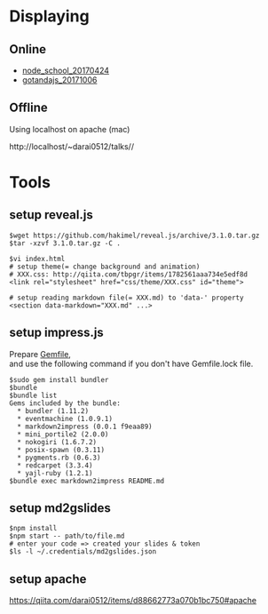 # Displaying
## Online

- [node_school_20170424](https://darai0512.github.io/talks/node_school_20170424/)
- [gotandajs_20171006](https://darai0512.github.io/talks/gotandajs_20171006/)

## Offline

Using localhost on apache (mac)

http://localhost/~darai0512/talks/<dirname>/

# Tools
## setup reveal.js

```
$wget https://github.com/hakimel/reveal.js/archive/3.1.0.tar.gz
$tar -xzvf 3.1.0.tar.gz -C . 

$vi index.html
# setup theme(= change background and animation)
# XXX.css: http://qiita.com/tbpgr/items/1782561aaa734e5edf8d
<link rel="stylesheet" href="css/theme/XXX.css" id="theme">
  
# setup reading markdown file(= XXX.md) to 'data-' property
<section data-markdown="XXX.md" ...>
```

## setup impress.js

Prepare [Gemfile](https://github.com/tsucchi/ruby-markdown2impress),  
and use the following command if you don't have Gemfile.lock file.

```
$sudo gem install bundler
$bundle
$bundle list
Gems included by the bundle:
  * bundler (1.11.2)
  * eventmachine (1.0.9.1)
  * markdown2impress (0.0.1 f9eaa89)
  * mini_portile2 (2.0.0)
  * nokogiri (1.6.7.2)
  * posix-spawn (0.3.11)
  * pygments.rb (0.6.3)
  * redcarpet (3.3.4)
  * yajl-ruby (1.2.1)
$bundle exec markdown2impress README.md
```

## setup md2gslides

```
$npm install
$npm start -- path/to/file.md
# enter your code => created your slides & token
$ls -l ~/.credentials/md2gslides.json
```

## setup apache

https://qiita.com/darai0512/items/d88662773a070b1bc750#apache
